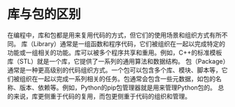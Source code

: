 # 库与包的区别

在编程中，库和包都是用来复用代码的方式，但它们的使用场景和组织方式有所不同。
库（Library）通常是一组函数和程序代码，它们被组织在一起以完成特定的功能或一组相关的功能。库可以被多个程序共享和重用。例如，C++的标准模板库（STL）就是一个库，它提供了一系列的通用算法和数据结构。
包（Package）通常是一种更高级别的代码组织方式。一个包可以包含多个库、模块、脚本等，它们被组织在一起以完成一系列相关的任务。包通常会包含一些元数据，如包的名称、版本、依赖等。例如，Python的pip包管理器就是用来管理Python包的。
总的来说，库更侧重于代码的复用，而包更侧重于代码的组织和管理。